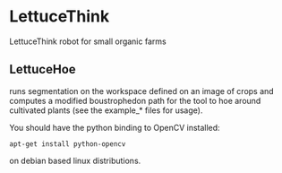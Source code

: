 # LettuceThink
LettuceThink robot for small organic farms

## LettuceHoe 

runs segmentation on the workspace defined on an image of crops and computes a modified boustrophedon path for the tool to hoe around cultivated plants  (see the example_* files for usage). 

You should have the python binding to OpenCV installed:
```
apt-get install python-opencv
```


on debian based linux distributions.
